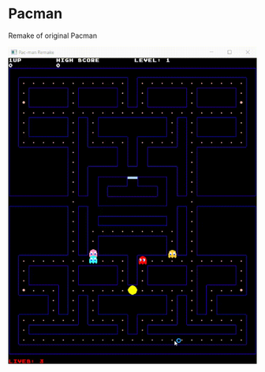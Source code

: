 # Pacman
Remake of original Pacman

![](https://github.com/maverickM19/Pacman/blob/main/SOURCE/RESOURCES/example.gif)
